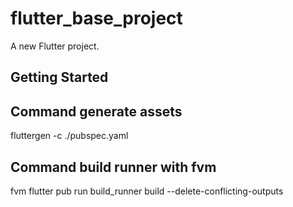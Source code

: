 # flutter_base_project

A new Flutter project.

## Getting Started

## Command generate assets
fluttergen -c ./pubspec.yaml

## Command build runner with fvm
fvm flutter pub run build_runner build --delete-conflicting-outputs
